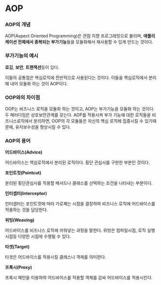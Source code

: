 # AOP

### **AOP의 개념** 
  
AOP(Aspect Oriented Programming)은 관점 지향 프로그래밍으로 불리며, **애플리케이션 전체에서 중복되는 부가기능**들을 모듈화해서 재사용할 수 있게 만드는 것이다. 
 
### **부가기능의 예시**          
   
**로깅**, **보안**, **트랜잭션**등이 있다.    
   
이들의 공통점은 핵심로직에 전반적으로 사용된다는 것이다. 이들을 핵심로직에서 분리해 내어 모듈화 하는 것이 AOP이다.     
  
### **OOP와의 차이점**

OOP는 비즈니스 로직을 모듈화 하는 것이고, AOP는 부가기능을 모듈화 하는 것이다. 두 패러다임은 상호보안관계를 갖는다. AOP를 적용시켜 부가 기능에 대한 로직들을 비즈니스로직에서 분리하면, OOP의 각 모듈들은 자신의 핵심 로직에 집중시킬 수 있기때문에, 유지보수성을 향상시킬 수 있다.

### **AOP의 용어**

**어드바이스(Advice)**

어드바이스는 핵심로직에서 분리된 로직이다. 횡단 관심사를 구현한 부분인 것이다.

**포인트컷(Pointcut)**

분리된 횡단관심사를 적용할 메서드나 클래스를 선택하는 조건을 나타내는 부분이다.

**인터셉터(Interceptor)**

인터셉터는 포인트컷에 따라 가로채는 시점을 결정하여 비즈니스 로직에 어드바이스를 적용하는 것을 담당한다.

**위빙(Weaving)**

어드바이스를 비즈니스 로직에 끼워넣는 과정을 말한다. 위빙은 컴파일시점, 로직 실행시점등 다양한 시점에 수행될 수 있다.

**타겟(Target)**

타겟은 어드바이스를 적용시킬 클래스나 객체를 의미한다.

**프록시(Proxy)**

프록시 패턴을 이용하여 어드바이스를 적용할 객체를 감싸 어드바이스를 적용시킨다.
